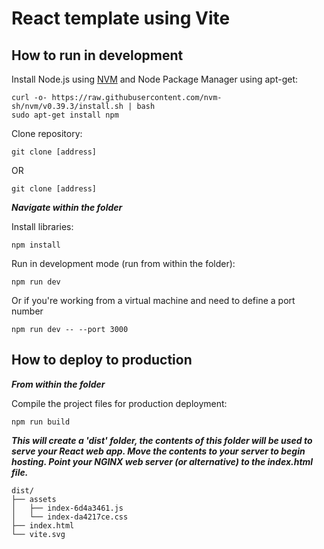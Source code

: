 # React template using Vite

## How to run in development
Install Node.js using [NVM](https://github.com/nvm-sh/nvm#installing-and-updating) and Node Package Manager using apt-get:
```
curl -o- https://raw.githubusercontent.com/nvm-sh/nvm/v0.39.3/install.sh | bash
sudo apt-get install npm
```

Clone repository:
```
git clone [address]
```
OR
```
git clone [address]
```
***Navigate within the folder***

Install libraries:
```
npm install
```

Run in development mode (run from within the folder):
```
npm run dev
```

Or if you're working from a virtual machine and need to define a port number
```
npm run dev -- --port 3000
```


## How to deploy to production

***From within the folder***

Compile the project files for production deployment:
```
npm run build
```
***This will create a 'dist' folder, the contents of this folder will be used to serve your React web app. Move the contents to your server to begin hosting. Point your NGINX web server (or alternative) to the index.html file.***

```
dist/
├── assets
│   ├── index-6d4a3461.js
│   └── index-da4217ce.css
├── index.html
└── vite.svg
```







